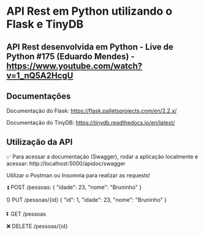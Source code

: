 # API Rest em Python utilizando o Flask e TinyDB

## API Rest desenvolvida em Python - Live de Python #175 (Eduardo Mendes) - https://www.youtube.com/watch?v=1_nQ5A2HcgU
 
## Documentações

Documentação do Flask: https://flask.palletsprojects.com/en/2.2.x/

Documentação do TinyDB: https://tinydb.readthedocs.io/en/latest/

## Utilização da API

✅ Para acessar a documentação (Swagger), rodar a aplicação localmente e acessar:
http://localhost:5000/apidoc/swagger

Utilizar o Postman ou Insomnia para realizar as requests!

⏫ POST /pessoas: 
{
	"idade": 23,
	"nome": "Bruninho"
}

🔃 PUT /pessoas/{id}
{
	"id": 1,
	"idade": 23,
	"nome": "Bruninho"
}

⏬ GET /pessoas

❌ DELETE /pessoas/{id}

